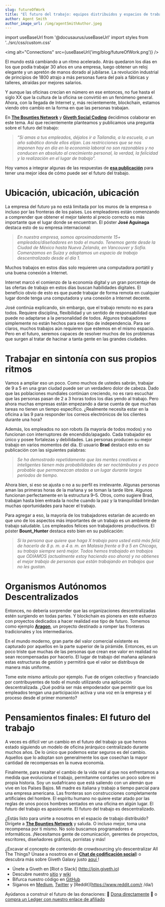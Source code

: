 ```yaml
---
slug: futureOfWork
title: "El futuro del trabajo: equipos distribuidos y espacios de trabajo descentralizados"
author: Agent Smith
author_image_url: /img/agentSmithAuthor.jpeg
---
```

import useBaseUrl from '@docusaurus/useBaseUrl'
import styles from '../src/css/custom.css'

<img alt="Connections" src={useBaseUrl('img/blog/futureOfWork.png')} />

El mundo está cambiando a un ritmo acelerado. Atrás quedaron los días en los que podía trabajar 30 años en una empresa, luego obtener un reloj elegante y un apretón de manos dorado al jubilarse. La revolución industrial de principios de 1800 atrajo a más personas fuera del país a fábricas y talleres, atraídas por mejores salarios.

Y aunque las oficinas crecían en número en ese entonces, no fue hasta el siglo XX que la cultura de la oficina se convirtió en un fenómeno general. Ahora, con la llegada de Internet y, más recientemente, blockchain, estamos viendo otro cambio en la forma en que las personas trabajan.

En [**The Bounties Network**](https://medium.com/bounties-network) y [**Giveth Social Coding**](https://riot.im/app/#/room/#giveth-social-coding:matrix.org) decidimos colaborar en este tema. Así que recientemente planteamos y publicamos una pregunta sobre el futuro del trabajo:

> _“Si amas a tus empleados, déjalos ir a Tailandia, a la escuela, a un año sabático donde ellos elijan. Las restricciones que se nos imponen hoy en día en la economía laboral no son razonables y no conducen en absoluto al crecimiento personal, la verdad, la felicidad y la realización en el lugar de trabajo”._

Hoy vamos a integrar algunas de las respuestas de [**esa publicación**](https://explorer.bounties.network/bounty/1641) para tener una mejor idea de cómo puede ser el futuro del trabajo.

Ubicación, ubicación, ubicación
============================

La empresa del futuro ya no está limitada por los muros de la empresa o incluso por las fronteras de los países. Los empleadores están comenzando a comprender que obtener el mejor talento al precio correcto es más importante que el lugar donde se encuentran. El póster **José Aguinaga** destaca esto de su empresa internacional:

> _En nuestra empresa, somos aproximadamente 15+ empleados/diseñadores en todo el mundo. Tenemos gente desde la Ciudad de México hasta Nueva Zelanda, en Vancouver y Sofía. Comenzamos en Suiza y adoptamos un espacio de trabajo descentralizado desde el día 1._


Muchos trabajos en estos días solo requieren una computadora portátil y una buena conexión a Internet.

Internet marcó el comienzo de la economía digital y un gran porcentaje de las ofertas de trabajo en estos días buscan habilidades digitales. El beneficio obvio de esto es que puede trabajar de forma remota en cualquier lugar donde tenga una computadora y una conexión a Internet decente.

José continúa explicando, sin embargo, que el trabajo remoto no es para todos. Requiere disciplina, flexibilidad y un sentido de responsabilidad que puede no adaptarse a la personalidad de todos. Algunos trabajadores simplemente no están hechos para ese tipo de independencia. Para ser claros, muchos trabajos aún requieren que estemos en el mismo espacio. Pero en el futuro, seremos capaces de resolver muchos de los problemas que surgen al tratar de hacinar a tanta gente en las grandes ciudades.

Trabajar en sintonía con sus propios ritmos
=====================================

Vamos a ampliar eso un poco. Como muchos de ustedes sabrán, trabajar de 9 a 5 en una gran ciudad puede ser un verdadero dolor de cabeza. Dado que las poblaciones mundiales continúan creciendo, no es raro escuchar que las personas pasan de 2 a 3 horas todos los días yendo al trabajo. Pero ahora muchas empresas están empezando a darse cuenta de que muchas tareas no tienen un tiempo específico. ¿Realmente necesita estar en la oficina a las 9 para responder los correos electrónicos de los clientes durante una hora?

Además, los empleados no son robots (la mayoría de todos modos) y no funcionan con interruptores de encendido/apagado. Cada trabajador es único y posee fortalezas y debilidades. Las personas producen su mejor trabajo en varios momentos del día. El usuario **Brad** destacó esto en su publicación con las siguientes palabras:

> _Se ha demostrado repetidamente que las mentes creativas e inteligentes tienen más probabilidades de ser noctámbulos y es poco probable que permanezcan atadas a un lugar durante largos períodos de tiempo._

Ahora bien, si eso se ajusta o no a su perfil es irrelevante. Algunas personas aman las primeras horas de la mañana y se toman la tarde libre. Algunos funcionan perfectamente en la estructura 9–5. Otros, como sugiere Brad, trabajan hasta bien entrada la noche cuando la paz y la tranquilidad brindan muchas oportunidades para hacer el trabajo.

Para agregar a eso, la mayoría de los trabajadores estarían de acuerdo en que uno de los aspectos más importantes de un trabajo es un ambiente de trabajo saludable. Los empleados felices son trabajadores productivos. El póster **Bount\_Hunter** destaca esto bien en su publicación:

> _Si la persona que quiere que haga X trabajo para usted está más feliz de hacerlo de 8 p. m. a 4 a. m. en Malasia frente a 9 a 5 en Chicago, su trabajo siempre será mejor. Todos hemos trabajado en trabajos que ODIAMOS (actualmente estoy haciendo eso ahora) y no obtienes el mejor trabajo de personas que están trabajando en trabajos que no les gustan._

Organismos Autónomos Descentralizados
======================================

Entonces, no debería sorprender que las organizaciones descentralizadas estén surgiendo en todas partes. Y blockchain es pionera en este esfuerzo con proyectos dedicados a hacer realidad ese tipo de futuro. Tomemos como ejemplo [**Aragon**](https://aragon.org/), un proyecto destinado a romper las fronteras tradicionales y los intermediarios.

En el mundo moderno, gran parte del valor comercial existente es capturado por aquellos en la parte superior de la pirámide. Entonces, es un poco triste que muchas de las personas que crean ese valor en realidad no sean recompensadas por hacerlo. El lugar de trabajo del mañana aplanará estas estructuras de gestión y permitirá que el valor se distribuya de manera más uniforme.

Tome este mismo artículo por ejemplo. Fue de origen colectivo y financiado por contribuyentes de todo el mundo utilizando una aplicación descentralizada. ¿Qué podría ser más empoderador que permitir que los empleados tengan una participación activa y una voz en la empresa y el proceso desde el primer momento?

Pensamientos finales: El futuro del trabajo
====================================

A veces es difícil ver un cambio en el futuro del trabajo ya que hemos estado siguiendo un modelo de oficina jerárquico centralizado durante muchos años. De lo único que podemos estar seguros es del cambio. Aquellos que lo adoptan son generalmente los que cosechan la mayor cantidad de recompensas en la nueva economía.

Finalmente, para resaltar el cambio de la vida real al que nos enfrentamos a medida que evoluciona el trabajo, permítanme contarles un poco sobre mi propia historia. Soy un sudafricano que está saliendo con un alemán que vive en los Países Bajos. Mi madre es italiana y trabajo a tiempo parcial para una empresa americana. Las fronteras son construcciones completamente artificiales del hombre. El espíritu humano no quiere estar atado por las reglas de unos pocos hombres sentados en una oficina en algún lugar. El futuro del trabajo es apasionante. El futuro del trabajo es descentralizado.

¿Estás listo para unirte a nosotros en el espacio de trabajo distribuido? Dirígete a [**The Bounties Network**](https://explorer.bounties.network/) y saluda. O incluso mejor, toma una recompensa por ti mismo. No solo buscamos programadores e informáticos. ¡Necesitamos gente de comunicación, gerentes de proyectos, escritores, diseñadores gráficos, porristas y más!

¿Excavar el concepto de contenido de crowdsourcing y/o descentralizar All The Things? Únase a nosotros en el [**Chat de codificación social**](https://riot.im/app/#/room/#giveth-social-coding:matrix.org)) o descubra más sobre Giveth Galaxy justo [aquí ](http://giveth.io)!

* Únete a Giveth en [Riot o Slack] (http://join.giveth.io)
* Descubre nuestro [sitio](http://giveth.io/) y [wiki](https://wiki.giveth.io/)
* Bifurca nuestro código en [GitHub](https://github.com/Giveth/)
* Síganos en [Medium](http://medium.com/giveth/), [Twitter](http://twitter.com/givethio) y [Reddit](https://www.reddit.com/r /da/)

Ayúdanos a construir el futuro de las donaciones: 🦄 [Dona directamente](http://donate.giveth.io/) 🦄 o [compra un Ledger con nuestro enlace de afiliado](https://www.ledgerwallet.com/products/ledger-nano-s?utm_source=&utm_medium=afiliado&utm_campaign=d663)